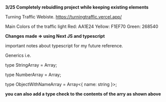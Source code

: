 **3/25 Completely rebuidling project while keeping existing elements**

Turning Traffic Webiste. 
https://turningtraffic.vercel.app/

Main Colors of the traffic light
Red: AA1E24
Yellow: F1EF70
Green: 268540


**Changes made => using Next JS and typescript**<br />

important notes about typescript for my future reference. 

Generics i.e. 

type StringArray = Array<string>;
  
type NumberArray = Array<number>;
  
type ObjectWithNameArray = Array<{ name: string }>;

**you can also add a type check to the contents of the arry as shown above**

